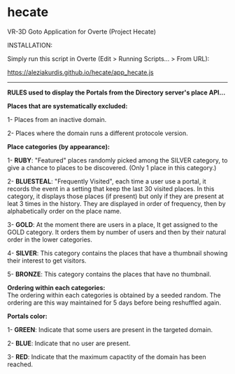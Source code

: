 # hecate
VR-3D Goto Application for Overte (Project Hecate)

INSTALLATION:

Simply run this script in Overte (Edit > Running Scripts... > From URL): 

https://aleziakurdis.github.io/hecate/app_hecate.js

-----------------------------------------------------------------

**RULES used to display the Portals from the Directory server's place API...**


**Places that are systematically excluded:**

  1- Places from an inactive domain.

  2- Places where the domain runs a different protocole version.

  
  
**Place categories (by appearance):**
  
1- **RUBY**: "Featured" places randomly picked among the SILVER category, to give a chance to places to be discovered. (Only 1 place in this category.)
  
2- **BLUESTEAL**: "Frequently Visited", each time a user use a portal, it records the event in a setting that keep the last 30 visited places. In this category, it displays those places (if present) but only if they are present at leat 3 times in the history. They are displayed in order of frequency, then by alphabetically order on the place name.
  
3- **GOLD**: At the moment there are users in a place, It get assigned to the GOLD category. It orders them by number of users and then by their natural order in the lower categories.
  
4- **SILVER**: This category contains the places that have a thumbnail showing their interest to get visitors.
  
5- **BRONZE**: This category contains the places that have no thumbnail.


**Ordering within each categories:**  
The ordering within each categories is obtained by a seeded random. The ordering are this way maintained for 5 days before being reshuffled again.
  
  
**Portals color:**
  
1- **GREEN**: Indicate that some users are present in the targeted domain.
  
2- **BLUE**: Indicate that no user are present.
  
3- **RED**: Indicate that the maximum capactity of the domain has been reached.
  
